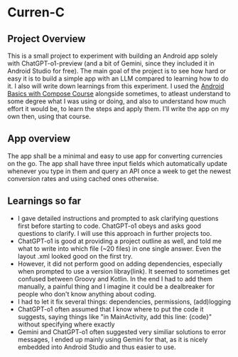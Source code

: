 # Curren-C
## Project Overview
This is a small project to experiment with building an Android app solely with ChatGPT-o1-preview (and a bit of Gemini, since they included it in Android Studio for free).
The main goal of the project is to see how hard or easy it is to build a simple app with an LLM compared to learning how to do it. I also will write down learnings from this experiment.
I used the [Android Basics with Compose Course](https://developer.android.com/courses/android-basics-compose/course) alongside sometimes, to atleast understand to some degree what I was using or doing, and also to understand how much effort it would be, to learn the steps and apply them. I'll write the app on my own then, using that course.

## App overview
The app shall be a minimal and easy to use app for converting currencies on the go. 
The app shall have three input fields which automatically update whenever you type in them and query an API once a week to get the newest conversion rates and using cached ones otherwise.

## Learnings so far
- I gave detailed instructions and prompted to ask clarifying questions first before starting to code. ChatGPT-o1 obeys and asks good questions to clarify. I will use this approach in further projects too.
- ChatGPT-o1 is good at providing a project outline as well, and told me what to write into which file (~20 files) in one single answer. Even the layout .xml looked good on the first try.
- However, it did not perform good on adding dependencies, especially when prompted to use a version libray(link). It seemed to sometimes get confused between Groovy and Kotlin. In the end I had to add them manually, a painful thing and I imagine it could be a dealbreaker for people who don't know anything about coding.
- I had to let it fix several things: dependencies, permissions, (add)logging
- ChatGPT-o1 often assumed that I know where to put the code it suggests, saying things like "in MainActivity, add this line: {code}" without specifying where exactly
- Gemini and ChatGPT-o1 often suggested very similiar solutions to error messages, I ended up mainly using Gemini for that, as it is nicely embedded into Android Studio and thus easier to use.
